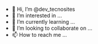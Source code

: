 - 👋 Hi, I’m @dev_tecnosites
- 👀 I’m interested in ...
- 🌱 I’m currently learning ...
- 💞️ I’m looking to collaborate on ...
- 📫 How to reach me ...

<!---
dev_tecnosites/dev_tecnosites is a ✨ special ✨ repository because its `README.md` (this file) appears on your GitHub profile.
You can click the Preview link to take a look at your chang 
